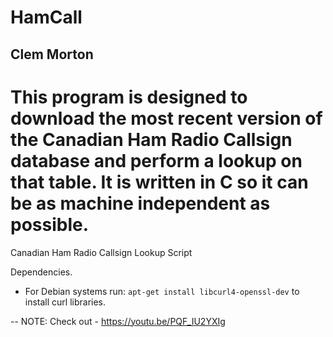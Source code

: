 # HamCall
## Clem Morton
# This program is designed to download the most recent version of the Canadian Ham Radio Callsign database and perform a lookup on that table. It is written in C so it can be as machine independent as possible.
Canadian Ham Radio Callsign Lookup Script

Dependencies.

- For Debian systems run: `apt-get install libcurl4-openssl-dev` to install curl libraries.

-- NOTE: Check out - https://youtu.be/PQF_IU2YXIg
